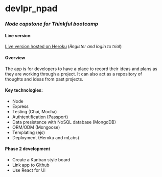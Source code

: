 # devlpr_npad
### _Node capstone for Thinkful bootcamp_

#### Live version
[Live version hosted on Heroku](https://arcane-cove-49811.herokuapp.com)
(_Register and login to trial_)

#### Overview
The app is for developers to have a place to record their ideas and plans as they are working through a project. It can also act as a repository of thoughts and ideas from past projects.  

#### Key technologies:
* Node
* Express
* Testing (Chai, Mocha)
* Authtentification (Passport)
* Data presistence with NoSQL database (MongoDB)
* ORM/ODM (Mongoose)
* Templating (ejs)
* Deployment (Heroku and mLabs)

#### Phase 2 development
* Create a Kanban style board
* Link app to Github 
* Use React for UI


